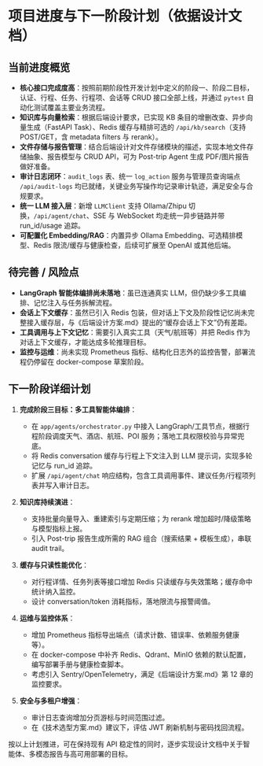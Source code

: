 # 项目进度与下一阶段计划（依据设计文档）

## 当前进度概览

- **核心接口完成度高**：按照前期阶段性开发计划中定义的阶段一、阶段二目标，认证、行程、任务、行程项、会话等 CRUD 接口全部上线，并通过 `pytest` 自动化测试覆盖主要业务流程。
- **知识库与向量检索**：根据后端设计要求，已实现 KB 条目的增删改查、异步向量生成（FastAPI Task）、Redis 缓存与精排可选的 `/api/kb/search`（支持 POST/GET，含 metadata filters 与 rerank）。
- **文件存储与报告管理**：结合后端设计对文件存储模块的描述，实现本地文件存储抽象、报告模型与 CRUD API，可为 Post-trip Agent 生成 PDF/图片报告做好准备。
- **审计日志闭环**：`audit_logs` 表、统一 `log_action` 服务与管理员查询端点 `/api/audit-logs` 均已就绪，关键业务写操作均记录审计轨迹，满足安全与合规要求。
- **统一 LLM 接入层**：新增 `LLMClient` 支持 Ollama/Zhipu 切换，`/api/agent/chat`、SSE 与 WebSocket 均走统一异步链路并带 run_id/usage 追踪。
- **可配置化 Embedding/RAG**：内置异步 Ollama Embedding、可选精排模型、Redis 限流/缓存与健康检查，后续可扩展至 OpenAI 或其他后端。

## 待完善 / 风险点

- **LangGraph 智能体编排尚未落地**：虽已连通真实 LLM，但仍缺少多工具编排、记忆注入与任务拆解流程。
- **会话上下文缓存**：虽然已引入 Redis 包装，但对话上下文及阶段性记忆尚未完整接入缓存层，与《后端设计方案.md》提出的“缓存会话上下文”仍有差距。
- **工具调用与上下文记忆**：需要引入真实工具（天气/航班等）并把 Redis 作为对话上下文缓存，才能达成多轮推理目标。
- **监控与运维**：尚未实现 Prometheus 指标、结构化日志外的监控告警，部署流程仍停留在 docker-compose 草案阶段。

## 下一阶段详细计划

1. **完成阶段三目标：多工具智能体编排**：
   - 在 `app/agents/orchestrator.py` 中接入 LangGraph/工具节点，根据行程阶段调度天气、酒店、航班、POI 服务；落地工具权限校验与异常兜底。
   - 将 Redis conversation 缓存与行程上下文注入到 LLM 提示词，实现多轮记忆与 run_id 追踪。
   - 扩展 `/api/agent/chat` 响应结构，包含工具调用事件、建议任务/行程项列表并写入审计日志。

2. **知识库持续演进**：
   - 支持批量向量导入、重建索引与定期压缩；为 rerank 增加超时/降级策略与模型指标上报。
   - 引入 Post-trip 报告生成所需的 RAG 组合（搜索结果 + 模板生成），串联 audit trail。

3. **缓存与只读性能优化**：
   - 对行程详情、任务列表等接口增加 Redis 只读缓存与失效策略；缓存命中统计纳入监控。
   - 设计 conversation/token 消耗指标，落地限流与报警阈值。

4. **运维与监控体系**：
   - 增加 Prometheus 指标导出端点（请求计数、错误率、依赖服务健康等）。
   - 在 docker-compose 中补齐 Redis、Qdrant、MinIO 依赖的默认配置，编写部署手册与健康检查脚本。
   - 考虑引入 Sentry/OpenTelemetry，满足《后端设计方案.md》第 12 章的监控要求。

5. **安全与多租户增强**：
   - 审计日志查询增加分页游标与时间范围过滤。
   - 在《技术选型方案.md》建议下，评估 JWT 刷新机制与密码找回流程。

按以上计划推进，可在保持现有 API 稳定性的同时，逐步实现设计文档中关于智能体、多模态报告与高可用部署的目标。
